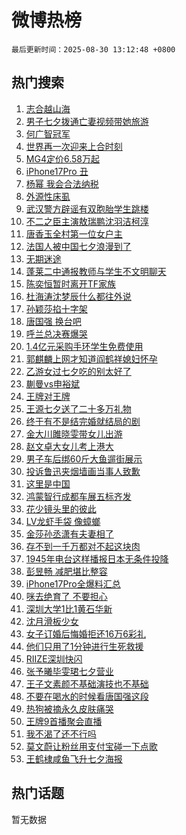 # 微博热榜

`最后更新时间：2025-08-30 13:12:48 +0800`

## 热门搜索

1. [志合越山海](https://m.weibo.cn/search?containerid=100103type%3D1%26t%3D10%26q%3D%23%E5%BF%97%E5%90%88%E8%B6%8A%E5%B1%B1%E6%B5%B7%23&stream_entry_id=51&isnewpage=1&extparam=seat%3D1%26cate%3D10103%26pos%3D0%26q%3D%2523%25E5%25BF%2597%25E5%2590%2588%25E8%25B6%258A%25E5%25B1%25B1%25E6%25B5%25B7%2523%26dgr%3D0%26stream_entry_id%3D51%26c_type%3D51%26filter_type%3Drealtimehot%26display_time%3D1756530767%26pre_seqid%3D175653076734904152593155)
1. [男子七夕拨通亡妻视频带她旅游](https://m.weibo.cn/search?containerid=100103type%3D1%26t%3D10%26q%3D%23%E7%94%B7%E5%AD%90%E4%B8%83%E5%A4%95%E6%8B%A8%E9%80%9A%E4%BA%A1%E5%A6%BB%E8%A7%86%E9%A2%91%E5%B8%A6%E5%A5%B9%E6%97%85%E6%B8%B8%23&stream_entry_id=31&isnewpage=1&extparam=seat%3D1%26q%3D%2523%25E7%2594%25B7%25E5%25AD%2590%25E4%25B8%2583%25E5%25A4%2595%25E6%258B%25A8%25E9%2580%259A%25E4%25BA%25A1%25E5%25A6%25BB%25E8%25A7%2586%25E9%25A2%2591%25E5%25B8%25A6%25E5%25A5%25B9%25E6%2597%2585%25E6%25B8%25B8%2523%26filter_type%3Drealtimehot%26realpos%3D1%26c_type%3D31%26cate%3D5001%26pos%3D0%26band_rank%3D1%26flag%3D0%26stream_entry_id%3D31%26lcate%3D5001%26dgr%3D0%26display_time%3D1756530767%26pre_seqid%3D175653076734904152593155)
1. [何广智冠军](https://m.weibo.cn/search?containerid=100103type%3D1%26t%3D10%26q%3D%E4%BD%95%E5%B9%BF%E6%99%BA%E5%86%A0%E5%86%9B&stream_entry_id=31&isnewpage=1&extparam=seat%3D1%26q%3D%25E4%25BD%2595%25E5%25B9%25BF%25E6%2599%25BA%25E5%2586%25A0%25E5%2586%259B%26filter_type%3Drealtimehot%26realpos%3D2%26c_type%3D31%26cate%3D5001%26pos%3D1%26band_rank%3D2%26flag%3D1%26stream_entry_id%3D31%26lcate%3D5001%26dgr%3D0%26display_time%3D1756530767%26pre_seqid%3D175653076734904152593155)
1. [世界再一次迎来上合时刻](https://m.weibo.cn/search?containerid=100103type%3D1%26t%3D10%26q%3D%23%E4%B8%96%E7%95%8C%E5%86%8D%E4%B8%80%E6%AC%A1%E8%BF%8E%E6%9D%A5%E4%B8%8A%E5%90%88%E6%97%B6%E5%88%BB%23&stream_entry_id=31&isnewpage=1&extparam=seat%3D1%26q%3D%2523%25E4%25B8%2596%25E7%2595%258C%25E5%2586%258D%25E4%25B8%2580%25E6%25AC%25A1%25E8%25BF%258E%25E6%259D%25A5%25E4%25B8%258A%25E5%2590%2588%25E6%2597%25B6%25E5%2588%25BB%2523%26filter_type%3Drealtimehot%26realpos%3D3%26c_type%3D31%26cate%3D5001%26pos%3D2%26band_rank%3D3%26flag%3D0%26stream_entry_id%3D31%26lcate%3D5001%26dgr%3D0%26display_time%3D1756530767%26pre_seqid%3D175653076734904152593155)
1. [MG4定价6.58万起](https://m.weibo.cn/search?containerid=100103type%3D1%26t%3D10%26q%3D%23MG4%E5%AE%9A%E4%BB%B76.58%E4%B8%87%E8%B5%B7%23&stream_entry_id=31&isnewpage=1&extparam=seat%3D1%26q%3D%2523MG4%25E5%25AE%259A%25E4%25BB%25B76.58%25E4%25B8%2587%25E8%25B5%25B7%2523%26pos%3D3%26adid%3D299246%26filter_type%3Drealtimehot%26c_type%3D31%26cate%3D5001%26dgr%3D0%26band_rank%3D4%26topic_ad%3D1%26stream_entry_id%3D31%26lcate%3D5001%26is_ad_pos%3D1%26display_time%3D1756530767%26pre_seqid%3D175653076734904152593155)
1. [iPhone17Pro 丑](https://m.weibo.cn/search?containerid=100103type%3D1%26t%3D10%26q%3DiPhone17Pro+%E4%B8%91&stream_entry_id=31&isnewpage=1&extparam=seat%3D1%26q%3DiPhone17Pro%2520%25E4%25B8%2591%26filter_type%3Drealtimehot%26realpos%3D4%26c_type%3D31%26cate%3D5001%26pos%3D4%26band_rank%3D4%26flag%3D1%26stream_entry_id%3D31%26lcate%3D5001%26dgr%3D0%26display_time%3D1756530767%26pre_seqid%3D175653076734904152593155)
1. [杨幂 我会合法纳税](https://m.weibo.cn/search?containerid=100103type%3D1%26t%3D10%26q%3D%E6%9D%A8%E5%B9%82+%E6%88%91%E4%BC%9A%E5%90%88%E6%B3%95%E7%BA%B3%E7%A8%8E&stream_entry_id=31&isnewpage=1&extparam=seat%3D1%26q%3D%25E6%259D%25A8%25E5%25B9%2582%2520%25E6%2588%2591%25E4%25BC%259A%25E5%2590%2588%25E6%25B3%2595%25E7%25BA%25B3%25E7%25A8%258E%26filter_type%3Drealtimehot%26realpos%3D5%26c_type%3D31%26cate%3D5001%26pos%3D5%26band_rank%3D5%26flag%3D1%26stream_entry_id%3D31%26lcate%3D5001%26dgr%3D0%26display_time%3D1756530767%26pre_seqid%3D175653076734904152593155)
1. [外源性床虱](https://m.weibo.cn/search?containerid=100103type%3D1%26t%3D10%26q%3D%E5%A4%96%E6%BA%90%E6%80%A7%E5%BA%8A%E8%99%B1&stream_entry_id=31&isnewpage=1&extparam=seat%3D1%26q%3D%25E5%25A4%2596%25E6%25BA%2590%25E6%2580%25A7%25E5%25BA%258A%25E8%2599%25B1%26filter_type%3Drealtimehot%26realpos%3D6%26c_type%3D31%26cate%3D5001%26pos%3D6%26band_rank%3D6%26flag%3D0%26stream_entry_id%3D31%26lcate%3D5001%26dgr%3D0%26display_time%3D1756530767%26pre_seqid%3D175653076734904152593155)
1. [武汉警方辟谣有双胞胎学生跳楼](https://m.weibo.cn/search?containerid=100103type%3D1%26t%3D10%26q%3D%23%E6%AD%A6%E6%B1%89%E8%AD%A6%E6%96%B9%E8%BE%9F%E8%B0%A3%E6%9C%89%E5%8F%8C%E8%83%9E%E8%83%8E%E5%AD%A6%E7%94%9F%E8%B7%B3%E6%A5%BC%23&stream_entry_id=31&isnewpage=1&extparam=seat%3D1%26q%3D%2523%25E6%25AD%25A6%25E6%25B1%2589%25E8%25AD%25A6%25E6%2596%25B9%25E8%25BE%259F%25E8%25B0%25A3%25E6%259C%2589%25E5%258F%258C%25E8%2583%259E%25E8%2583%258E%25E5%25AD%25A6%25E7%2594%259F%25E8%25B7%25B3%25E6%25A5%25BC%2523%26pos%3D7%26adid%3D299231%26filter_type%3Drealtimehot%26cate%3D5001%26c_type%3D31%26band_rank%3D7%26dgr%3D0%26stream_entry_id%3D31%26lcate%3D5001%26is_ad_pos%3D1%26display_time%3D1756530767%26pre_seqid%3D175653076734904152593155)
1. [不二之臣主演敖瑞鹏沈羽洁柯淳](https://m.weibo.cn/search?containerid=100103type%3D1%26t%3D10%26q%3D%23%E4%B8%8D%E4%BA%8C%E4%B9%8B%E8%87%A3%E4%B8%BB%E6%BC%94%E6%95%96%E7%91%9E%E9%B9%8F%E6%B2%88%E7%BE%BD%E6%B4%81%E6%9F%AF%E6%B7%B3%23&stream_entry_id=31&isnewpage=1&extparam=seat%3D1%26q%3D%2523%25E4%25B8%258D%25E4%25BA%258C%25E4%25B9%258B%25E8%2587%25A3%25E4%25B8%25BB%25E6%25BC%2594%25E6%2595%2596%25E7%2591%259E%25E9%25B9%258F%25E6%25B2%2588%25E7%25BE%25BD%25E6%25B4%2581%25E6%259F%25AF%25E6%25B7%25B3%2523%26filter_type%3Drealtimehot%26realpos%3D7%26c_type%3D31%26cate%3D5001%26pos%3D8%26band_rank%3D7%26flag%3D1%26stream_entry_id%3D31%26lcate%3D5001%26dgr%3D0%26display_time%3D1756530767%26pre_seqid%3D175653076734904152593155)
1. [唐香玉全村第一位女户主](https://m.weibo.cn/search?containerid=100103type%3D1%26t%3D10%26q%3D%E5%94%90%E9%A6%99%E7%8E%89%E5%85%A8%E6%9D%91%E7%AC%AC%E4%B8%80%E4%BD%8D%E5%A5%B3%E6%88%B7%E4%B8%BB&stream_entry_id=31&isnewpage=1&extparam=seat%3D1%26q%3D%25E5%2594%2590%25E9%25A6%2599%25E7%258E%2589%25E5%2585%25A8%25E6%259D%2591%25E7%25AC%25AC%25E4%25B8%2580%25E4%25BD%258D%25E5%25A5%25B3%25E6%2588%25B7%25E4%25B8%25BB%26filter_type%3Drealtimehot%26realpos%3D8%26c_type%3D31%26cate%3D5001%26pos%3D9%26band_rank%3D8%26flag%3D1%26stream_entry_id%3D31%26lcate%3D5001%26dgr%3D0%26display_time%3D1756530767%26pre_seqid%3D175653076734904152593155)
1. [法国人被中国七夕浪漫到了](https://m.weibo.cn/search?containerid=100103type%3D1%26t%3D10%26q%3D%23%E6%B3%95%E5%9B%BD%E4%BA%BA%E8%A2%AB%E4%B8%AD%E5%9B%BD%E4%B8%83%E5%A4%95%E6%B5%AA%E6%BC%AB%E5%88%B0%E4%BA%86%23&stream_entry_id=31&isnewpage=1&extparam=seat%3D1%26q%3D%2523%25E6%25B3%2595%25E5%259B%25BD%25E4%25BA%25BA%25E8%25A2%25AB%25E4%25B8%25AD%25E5%259B%25BD%25E4%25B8%2583%25E5%25A4%2595%25E6%25B5%25AA%25E6%25BC%25AB%25E5%2588%25B0%25E4%25BA%2586%2523%26filter_type%3Drealtimehot%26realpos%3D9%26c_type%3D31%26cate%3D5001%26pos%3D10%26band_rank%3D9%26flag%3D1%26stream_entry_id%3D31%26lcate%3D5001%26dgr%3D0%26display_time%3D1756530767%26pre_seqid%3D175653076734904152593155)
1. [无期迷途](https://m.weibo.cn/search?containerid=100103type%3D1%26t%3D10%26q%3D%E6%97%A0%E6%9C%9F%E8%BF%B7%E9%80%94&stream_entry_id=31&isnewpage=1&extparam=seat%3D1%26q%3D%25E6%2597%25A0%25E6%259C%259F%25E8%25BF%25B7%25E9%2580%2594%26filter_type%3Drealtimehot%26realpos%3D10%26c_type%3D31%26cate%3D5001%26pos%3D11%26band_rank%3D10%26flag%3D1%26stream_entry_id%3D31%26lcate%3D5001%26dgr%3D0%26display_time%3D1756530767%26pre_seqid%3D175653076734904152593155)
1. [蓬莱二中通报教师与学生不文明聊天](https://m.weibo.cn/search?containerid=100103type%3D1%26t%3D10%26q%3D%23%E8%93%AC%E8%8E%B1%E4%BA%8C%E4%B8%AD%E9%80%9A%E6%8A%A5%E6%95%99%E5%B8%88%E4%B8%8E%E5%AD%A6%E7%94%9F%E4%B8%8D%E6%96%87%E6%98%8E%E8%81%8A%E5%A4%A9%23&stream_entry_id=31&isnewpage=1&extparam=seat%3D1%26q%3D%2523%25E8%2593%25AC%25E8%258E%25B1%25E4%25BA%258C%25E4%25B8%25AD%25E9%2580%259A%25E6%258A%25A5%25E6%2595%2599%25E5%25B8%2588%25E4%25B8%258E%25E5%25AD%25A6%25E7%2594%259F%25E4%25B8%258D%25E6%2596%2587%25E6%2598%258E%25E8%2581%258A%25E5%25A4%25A9%2523%26filter_type%3Drealtimehot%26realpos%3D11%26c_type%3D31%26cate%3D5001%26pos%3D12%26band_rank%3D11%26flag%3D0%26stream_entry_id%3D31%26lcate%3D5001%26dgr%3D0%26display_time%3D1756530767%26pre_seqid%3D175653076734904152593155)
1. [陈奕恒暂时离开TF家族](https://m.weibo.cn/search?containerid=100103type%3D1%26t%3D10%26q%3D%23%E9%99%88%E5%A5%95%E6%81%92%E6%9A%82%E6%97%B6%E7%A6%BB%E5%BC%80TF%E5%AE%B6%E6%97%8F%23&stream_entry_id=31&isnewpage=1&extparam=seat%3D1%26q%3D%2523%25E9%2599%2588%25E5%25A5%2595%25E6%2581%2592%25E6%259A%2582%25E6%2597%25B6%25E7%25A6%25BB%25E5%25BC%2580TF%25E5%25AE%25B6%25E6%2597%258F%2523%26filter_type%3Drealtimehot%26realpos%3D12%26c_type%3D31%26cate%3D5001%26pos%3D13%26band_rank%3D12%26flag%3D0%26stream_entry_id%3D31%26lcate%3D5001%26dgr%3D0%26display_time%3D1756530767%26pre_seqid%3D175653076734904152593155)
1. [杜海涛沈梦辰什么都往外说](https://m.weibo.cn/search?containerid=100103type%3D1%26t%3D10%26q%3D%E6%9D%9C%E6%B5%B7%E6%B6%9B%E6%B2%88%E6%A2%A6%E8%BE%B0%E4%BB%80%E4%B9%88%E9%83%BD%E5%BE%80%E5%A4%96%E8%AF%B4&stream_entry_id=31&isnewpage=1&extparam=seat%3D1%26q%3D%25E6%259D%259C%25E6%25B5%25B7%25E6%25B6%259B%25E6%25B2%2588%25E6%25A2%25A6%25E8%25BE%25B0%25E4%25BB%2580%25E4%25B9%2588%25E9%2583%25BD%25E5%25BE%2580%25E5%25A4%2596%25E8%25AF%25B4%26filter_type%3Drealtimehot%26realpos%3D13%26c_type%3D31%26cate%3D5001%26pos%3D14%26band_rank%3D13%26flag%3D1%26stream_entry_id%3D31%26lcate%3D5001%26dgr%3D0%26display_time%3D1756530767%26pre_seqid%3D175653076734904152593155)
1. [孙颖莎掐十字架](https://m.weibo.cn/search?containerid=100103type%3D1%26t%3D10%26q%3D%E5%AD%99%E9%A2%96%E8%8E%8E%E6%8E%90%E5%8D%81%E5%AD%97%E6%9E%B6&stream_entry_id=31&isnewpage=1&extparam=seat%3D1%26q%3D%25E5%25AD%2599%25E9%25A2%2596%25E8%258E%258E%25E6%258E%2590%25E5%258D%2581%25E5%25AD%2597%25E6%259E%25B6%26filter_type%3Drealtimehot%26realpos%3D14%26c_type%3D31%26cate%3D5001%26pos%3D15%26band_rank%3D14%26flag%3D1%26stream_entry_id%3D31%26lcate%3D5001%26dgr%3D0%26display_time%3D1756530767%26pre_seqid%3D175653076734904152593155)
1. [唐国强 换台吧](https://m.weibo.cn/search?containerid=100103type%3D1%26t%3D10%26q%3D%E5%94%90%E5%9B%BD%E5%BC%BA+%E6%8D%A2%E5%8F%B0%E5%90%A7&stream_entry_id=31&isnewpage=1&extparam=seat%3D1%26q%3D%25E5%2594%2590%25E5%259B%25BD%25E5%25BC%25BA%2520%25E6%258D%25A2%25E5%258F%25B0%25E5%2590%25A7%26filter_type%3Drealtimehot%26realpos%3D15%26c_type%3D31%26cate%3D5001%26pos%3D16%26band_rank%3D15%26flag%3D1%26stream_entry_id%3D31%26lcate%3D5001%26dgr%3D0%26display_time%3D1756530767%26pre_seqid%3D175653076734904152593155)
1. [呼兰总决赛爆哭](https://m.weibo.cn/search?containerid=100103type%3D1%26t%3D10%26q%3D%E5%91%BC%E5%85%B0%E6%80%BB%E5%86%B3%E8%B5%9B%E7%88%86%E5%93%AD&stream_entry_id=31&isnewpage=1&extparam=seat%3D1%26q%3D%25E5%2591%25BC%25E5%2585%25B0%25E6%2580%25BB%25E5%2586%25B3%25E8%25B5%259B%25E7%2588%2586%25E5%2593%25AD%26filter_type%3Drealtimehot%26realpos%3D16%26c_type%3D31%26cate%3D5001%26pos%3D17%26band_rank%3D16%26flag%3D1%26stream_entry_id%3D31%26lcate%3D5001%26dgr%3D0%26display_time%3D1756530767%26pre_seqid%3D175653076734904152593155)
1. [1.4亿元采购手环学生免费使用](https://m.weibo.cn/search?containerid=100103type%3D1%26t%3D10%26q%3D%231.4%E4%BA%BF%E5%85%83%E9%87%87%E8%B4%AD%E6%89%8B%E7%8E%AF%E5%AD%A6%E7%94%9F%E5%85%8D%E8%B4%B9%E4%BD%BF%E7%94%A8%23&stream_entry_id=31&isnewpage=1&extparam=seat%3D1%26q%3D%25231.4%25E4%25BA%25BF%25E5%2585%2583%25E9%2587%2587%25E8%25B4%25AD%25E6%2589%258B%25E7%258E%25AF%25E5%25AD%25A6%25E7%2594%259F%25E5%2585%258D%25E8%25B4%25B9%25E4%25BD%25BF%25E7%2594%25A8%2523%26filter_type%3Drealtimehot%26realpos%3D17%26c_type%3D31%26cate%3D5001%26pos%3D18%26band_rank%3D17%26flag%3D0%26stream_entry_id%3D31%26lcate%3D5001%26dgr%3D0%26display_time%3D1756530767%26pre_seqid%3D175653076734904152593155)
1. [郭麒麟上网才知道阎鹤祥媳妇怀孕](https://m.weibo.cn/search?containerid=100103type%3D1%26t%3D10%26q%3D%E9%83%AD%E9%BA%92%E9%BA%9F%E4%B8%8A%E7%BD%91%E6%89%8D%E7%9F%A5%E9%81%93%E9%98%8E%E9%B9%A4%E7%A5%A5%E5%AA%B3%E5%A6%87%E6%80%80%E5%AD%95&stream_entry_id=31&isnewpage=1&extparam=seat%3D1%26q%3D%25E9%2583%25AD%25E9%25BA%2592%25E9%25BA%259F%25E4%25B8%258A%25E7%25BD%2591%25E6%2589%258D%25E7%259F%25A5%25E9%2581%2593%25E9%2598%258E%25E9%25B9%25A4%25E7%25A5%25A5%25E5%25AA%25B3%25E5%25A6%2587%25E6%2580%2580%25E5%25AD%2595%26filter_type%3Drealtimehot%26realpos%3D18%26c_type%3D31%26cate%3D5001%26pos%3D19%26band_rank%3D18%26flag%3D1%26stream_entry_id%3D31%26lcate%3D5001%26dgr%3D0%26display_time%3D1756530767%26pre_seqid%3D175653076734904152593155)
1. [乙游女过七夕吃的别太好了](https://m.weibo.cn/search?containerid=100103type%3D1%26t%3D10%26q%3D%E4%B9%99%E6%B8%B8%E5%A5%B3%E8%BF%87%E4%B8%83%E5%A4%95%E5%90%83%E7%9A%84%E5%88%AB%E5%A4%AA%E5%A5%BD%E4%BA%86&stream_entry_id=31&isnewpage=1&extparam=seat%3D1%26q%3D%25E4%25B9%2599%25E6%25B8%25B8%25E5%25A5%25B3%25E8%25BF%2587%25E4%25B8%2583%25E5%25A4%2595%25E5%2590%2583%25E7%259A%2584%25E5%2588%25AB%25E5%25A4%25AA%25E5%25A5%25BD%25E4%25BA%2586%26filter_type%3Drealtimehot%26realpos%3D19%26c_type%3D31%26cate%3D5001%26pos%3D20%26band_rank%3D19%26flag%3D1%26stream_entry_id%3D31%26lcate%3D5001%26dgr%3D0%26display_time%3D1756530767%26pre_seqid%3D175653076734904152593155)
1. [蒯曼vs申裕斌](https://m.weibo.cn/search?containerid=100103type%3D1%26t%3D10%26q%3D%23%E8%92%AF%E6%9B%BCvs%E7%94%B3%E8%A3%95%E6%96%8C%23&stream_entry_id=31&isnewpage=1&extparam=seat%3D1%26q%3D%2523%25E8%2592%25AF%25E6%259B%25BCvs%25E7%2594%25B3%25E8%25A3%2595%25E6%2596%258C%2523%26filter_type%3Drealtimehot%26realpos%3D20%26c_type%3D31%26cate%3D5001%26pos%3D21%26band_rank%3D20%26flag%3D1%26stream_entry_id%3D31%26lcate%3D5001%26dgr%3D0%26display_time%3D1756530767%26pre_seqid%3D175653076734904152593155)
1. [王牌对王牌](https://m.weibo.cn/search?containerid=100103type%3D1%26t%3D10%26q%3D%E7%8E%8B%E7%89%8C%E5%AF%B9%E7%8E%8B%E7%89%8C&stream_entry_id=31&isnewpage=1&extparam=seat%3D1%26q%3D%25E7%258E%258B%25E7%2589%258C%25E5%25AF%25B9%25E7%258E%258B%25E7%2589%258C%26filter_type%3Drealtimehot%26realpos%3D21%26c_type%3D31%26cate%3D5001%26pos%3D22%26band_rank%3D21%26flag%3D1%26stream_entry_id%3D31%26lcate%3D5001%26dgr%3D0%26display_time%3D1756530767%26pre_seqid%3D175653076734904152593155)
1. [王源七夕送了二十多万礼物](https://m.weibo.cn/search?containerid=100103type%3D1%26t%3D10%26q%3D%E7%8E%8B%E6%BA%90%E4%B8%83%E5%A4%95%E9%80%81%E4%BA%86%E4%BA%8C%E5%8D%81%E5%A4%9A%E4%B8%87%E7%A4%BC%E7%89%A9&stream_entry_id=31&isnewpage=1&extparam=seat%3D1%26q%3D%25E7%258E%258B%25E6%25BA%2590%25E4%25B8%2583%25E5%25A4%2595%25E9%2580%2581%25E4%25BA%2586%25E4%25BA%258C%25E5%258D%2581%25E5%25A4%259A%25E4%25B8%2587%25E7%25A4%25BC%25E7%2589%25A9%26filter_type%3Drealtimehot%26realpos%3D22%26c_type%3D31%26cate%3D5001%26pos%3D23%26band_rank%3D22%26flag%3D2%26stream_entry_id%3D31%26lcate%3D5001%26dgr%3D0%26display_time%3D1756530767%26pre_seqid%3D175653076734904152593155)
1. [终于有不是结完婚就结局的剧](https://m.weibo.cn/search?containerid=100103type%3D1%26t%3D10%26q%3D%E7%BB%88%E4%BA%8E%E6%9C%89%E4%B8%8D%E6%98%AF%E7%BB%93%E5%AE%8C%E5%A9%9A%E5%B0%B1%E7%BB%93%E5%B1%80%E7%9A%84%E5%89%A7&stream_entry_id=31&isnewpage=1&extparam=seat%3D1%26q%3D%25E7%25BB%2588%25E4%25BA%258E%25E6%259C%2589%25E4%25B8%258D%25E6%2598%25AF%25E7%25BB%2593%25E5%25AE%258C%25E5%25A9%259A%25E5%25B0%25B1%25E7%25BB%2593%25E5%25B1%2580%25E7%259A%2584%25E5%2589%25A7%26filter_type%3Drealtimehot%26realpos%3D23%26c_type%3D31%26cate%3D5001%26pos%3D24%26band_rank%3D23%26flag%3D1%26stream_entry_id%3D31%26lcate%3D5001%26dgr%3D0%26display_time%3D1756530767%26pre_seqid%3D175653076734904152593155)
1. [金大川雎晓雯带女儿出游](https://m.weibo.cn/search?containerid=100103type%3D1%26t%3D10%26q%3D%23%E9%87%91%E5%A4%A7%E5%B7%9D%E9%9B%8E%E6%99%93%E9%9B%AF%E5%B8%A6%E5%A5%B3%E5%84%BF%E5%87%BA%E6%B8%B8%23&stream_entry_id=31&isnewpage=1&extparam=seat%3D1%26q%3D%2523%25E9%2587%2591%25E5%25A4%25A7%25E5%25B7%259D%25E9%259B%258E%25E6%2599%2593%25E9%259B%25AF%25E5%25B8%25A6%25E5%25A5%25B3%25E5%2584%25BF%25E5%2587%25BA%25E6%25B8%25B8%2523%26filter_type%3Drealtimehot%26realpos%3D24%26c_type%3D31%26cate%3D5001%26pos%3D25%26band_rank%3D24%26flag%3D1%26stream_entry_id%3D31%26lcate%3D5001%26dgr%3D0%26display_time%3D1756530767%26pre_seqid%3D175653076734904152593155)
1. [赵文卓大女儿考上港大](https://m.weibo.cn/search?containerid=100103type%3D1%26t%3D10%26q%3D%23%E8%B5%B5%E6%96%87%E5%8D%93%E5%A4%A7%E5%A5%B3%E5%84%BF%E8%80%83%E4%B8%8A%E6%B8%AF%E5%A4%A7%23&stream_entry_id=31&isnewpage=1&extparam=seat%3D1%26q%3D%2523%25E8%25B5%25B5%25E6%2596%2587%25E5%258D%2593%25E5%25A4%25A7%25E5%25A5%25B3%25E5%2584%25BF%25E8%2580%2583%25E4%25B8%258A%25E6%25B8%25AF%25E5%25A4%25A7%2523%26filter_type%3Drealtimehot%26realpos%3D25%26c_type%3D31%26cate%3D5001%26pos%3D26%26band_rank%3D25%26flag%3D1%26stream_entry_id%3D31%26lcate%3D5001%26dgr%3D0%26display_time%3D1756530767%26pre_seqid%3D175653076734904152593155)
1. [男子车后绑60斤大鱼遛街展示](https://m.weibo.cn/search?containerid=100103type%3D1%26t%3D10%26q%3D%23%E7%94%B7%E5%AD%90%E8%BD%A6%E5%90%8E%E7%BB%9160%E6%96%A4%E5%A4%A7%E9%B1%BC%E9%81%9B%E8%A1%97%E5%B1%95%E7%A4%BA%23&stream_entry_id=31&isnewpage=1&extparam=seat%3D1%26q%3D%2523%25E7%2594%25B7%25E5%25AD%2590%25E8%25BD%25A6%25E5%2590%258E%25E7%25BB%259160%25E6%2596%25A4%25E5%25A4%25A7%25E9%25B1%25BC%25E9%2581%259B%25E8%25A1%2597%25E5%25B1%2595%25E7%25A4%25BA%2523%26filter_type%3Drealtimehot%26realpos%3D26%26c_type%3D31%26cate%3D5001%26pos%3D27%26band_rank%3D26%26flag%3D0%26stream_entry_id%3D31%26lcate%3D5001%26dgr%3D0%26display_time%3D1756530767%26pre_seqid%3D175653076734904152593155)
1. [投诉鲁迅夹烟墙画当事人致歉](https://m.weibo.cn/search?containerid=100103type%3D1%26t%3D10%26q%3D%23%E6%8A%95%E8%AF%89%E9%B2%81%E8%BF%85%E5%A4%B9%E7%83%9F%E5%A2%99%E7%94%BB%E5%BD%93%E4%BA%8B%E4%BA%BA%E8%87%B4%E6%AD%89%23&stream_entry_id=31&isnewpage=1&extparam=seat%3D1%26q%3D%2523%25E6%258A%2595%25E8%25AF%2589%25E9%25B2%2581%25E8%25BF%2585%25E5%25A4%25B9%25E7%2583%259F%25E5%25A2%2599%25E7%2594%25BB%25E5%25BD%2593%25E4%25BA%258B%25E4%25BA%25BA%25E8%2587%25B4%25E6%25AD%2589%2523%26filter_type%3Drealtimehot%26realpos%3D27%26c_type%3D31%26cate%3D5001%26pos%3D28%26band_rank%3D27%26flag%3D1%26stream_entry_id%3D31%26lcate%3D5001%26dgr%3D0%26display_time%3D1756530767%26pre_seqid%3D175653076734904152593155)
1. [这里是中国](https://m.weibo.cn/search?containerid=100103type%3D1%26t%3D10%26q%3D%23%E8%BF%99%E9%87%8C%E6%98%AF%E4%B8%AD%E5%9B%BD%23&stream_entry_id=31&isnewpage=1&extparam=seat%3D1%26q%3D%2523%25E8%25BF%2599%25E9%2587%258C%25E6%2598%25AF%25E4%25B8%25AD%25E5%259B%25BD%2523%26filter_type%3Drealtimehot%26realpos%3D28%26c_type%3D31%26cate%3D5001%26pos%3D29%26band_rank%3D28%26flag%3D1%26stream_entry_id%3D31%26lcate%3D5001%26dgr%3D0%26display_time%3D1756530767%26pre_seqid%3D175653076734904152593155)
1. [鸿蒙智行成都车展五标齐发](https://m.weibo.cn/search?containerid=100103type%3D1%26t%3D10%26q%3D%23%E9%B8%BF%E8%92%99%E6%99%BA%E8%A1%8C%E6%88%90%E9%83%BD%E8%BD%A6%E5%B1%95%E4%BA%94%E6%A0%87%E9%BD%90%E5%8F%91%23&stream_entry_id=31&isnewpage=1&extparam=seat%3D1%26q%3D%2523%25E9%25B8%25BF%25E8%2592%2599%25E6%2599%25BA%25E8%25A1%258C%25E6%2588%2590%25E9%2583%25BD%25E8%25BD%25A6%25E5%25B1%2595%25E4%25BA%2594%25E6%25A0%2587%25E9%25BD%2590%25E5%258F%2591%2523%26filter_type%3Drealtimehot%26realpos%3D29%26c_type%3D31%26cate%3D5001%26pos%3D30%26band_rank%3D29%26flag%3D1%26stream_entry_id%3D31%26lcate%3D5001%26dgr%3D0%26display_time%3D1756530767%26pre_seqid%3D175653076734904152593155)
1. [花少镜头里的彼此](https://m.weibo.cn/search?containerid=100103type%3D1%26t%3D10%26q%3D%23%E8%8A%B1%E5%B0%91%E9%95%9C%E5%A4%B4%E9%87%8C%E7%9A%84%E5%BD%BC%E6%AD%A4%23&stream_entry_id=31&isnewpage=1&extparam=seat%3D1%26q%3D%2523%25E8%258A%25B1%25E5%25B0%2591%25E9%2595%259C%25E5%25A4%25B4%25E9%2587%258C%25E7%259A%2584%25E5%25BD%25BC%25E6%25AD%25A4%2523%26filter_type%3Drealtimehot%26realpos%3D30%26c_type%3D31%26cate%3D5001%26pos%3D31%26band_rank%3D30%26flag%3D1%26stream_entry_id%3D31%26lcate%3D5001%26dgr%3D0%26display_time%3D1756530767%26pre_seqid%3D175653076734904152593155)
1. [LV龙虾手袋 像蟑螂](https://m.weibo.cn/search?containerid=100103type%3D1%26t%3D10%26q%3DLV%E9%BE%99%E8%99%BE%E6%89%8B%E8%A2%8B+%E5%83%8F%E8%9F%91%E8%9E%82&stream_entry_id=31&isnewpage=1&extparam=seat%3D1%26q%3DLV%25E9%25BE%2599%25E8%2599%25BE%25E6%2589%258B%25E8%25A2%258B%2520%25E5%2583%258F%25E8%259F%2591%25E8%259E%2582%26filter_type%3Drealtimehot%26realpos%3D31%26c_type%3D31%26cate%3D5001%26pos%3D32%26band_rank%3D31%26flag%3D1%26stream_entry_id%3D31%26lcate%3D5001%26dgr%3D0%26display_time%3D1756530767%26pre_seqid%3D175653076734904152593155)
1. [金莎孙丞潇有夫妻相了](https://m.weibo.cn/search?containerid=100103type%3D1%26t%3D10%26q%3D%E9%87%91%E8%8E%8E%E5%AD%99%E4%B8%9E%E6%BD%87%E6%9C%89%E5%A4%AB%E5%A6%BB%E7%9B%B8%E4%BA%86&stream_entry_id=31&isnewpage=1&extparam=seat%3D1%26q%3D%25E9%2587%2591%25E8%258E%258E%25E5%25AD%2599%25E4%25B8%259E%25E6%25BD%2587%25E6%259C%2589%25E5%25A4%25AB%25E5%25A6%25BB%25E7%259B%25B8%25E4%25BA%2586%26filter_type%3Drealtimehot%26realpos%3D32%26c_type%3D31%26cate%3D5001%26pos%3D33%26band_rank%3D32%26flag%3D1%26stream_entry_id%3D31%26lcate%3D5001%26dgr%3D0%26display_time%3D1756530767%26pre_seqid%3D175653076734904152593155)
1. [存不到一千万都对不起这块肉](https://m.weibo.cn/search?containerid=100103type%3D1%26t%3D10%26q%3D%E5%AD%98%E4%B8%8D%E5%88%B0%E4%B8%80%E5%8D%83%E4%B8%87%E9%83%BD%E5%AF%B9%E4%B8%8D%E8%B5%B7%E8%BF%99%E5%9D%97%E8%82%89&stream_entry_id=31&isnewpage=1&extparam=seat%3D1%26q%3D%25E5%25AD%2598%25E4%25B8%258D%25E5%2588%25B0%25E4%25B8%2580%25E5%258D%2583%25E4%25B8%2587%25E9%2583%25BD%25E5%25AF%25B9%25E4%25B8%258D%25E8%25B5%25B7%25E8%25BF%2599%25E5%259D%2597%25E8%2582%2589%26filter_type%3Drealtimehot%26realpos%3D33%26c_type%3D31%26cate%3D5001%26pos%3D34%26band_rank%3D33%26flag%3D1%26stream_entry_id%3D31%26lcate%3D5001%26dgr%3D0%26display_time%3D1756530767%26pre_seqid%3D175653076734904152593155)
1. [1945年电台这样播报日本无条件投降](https://m.weibo.cn/search?containerid=100103type%3D1%26t%3D10%26q%3D%231945%E5%B9%B4%E7%94%B5%E5%8F%B0%E8%BF%99%E6%A0%B7%E6%92%AD%E6%8A%A5%E6%97%A5%E6%9C%AC%E6%97%A0%E6%9D%A1%E4%BB%B6%E6%8A%95%E9%99%8D%23&stream_entry_id=31&isnewpage=1&extparam=seat%3D1%26q%3D%25231945%25E5%25B9%25B4%25E7%2594%25B5%25E5%258F%25B0%25E8%25BF%2599%25E6%25A0%25B7%25E6%2592%25AD%25E6%258A%25A5%25E6%2597%25A5%25E6%259C%25AC%25E6%2597%25A0%25E6%259D%25A1%25E4%25BB%25B6%25E6%258A%2595%25E9%2599%258D%2523%26filter_type%3Drealtimehot%26realpos%3D34%26c_type%3D31%26cate%3D5001%26pos%3D35%26band_rank%3D34%26flag%3D1%26stream_entry_id%3D31%26lcate%3D5001%26dgr%3D0%26display_time%3D1756530767%26pre_seqid%3D175653076734904152593155)
1. [彭昱畅 减肥堪比整容](https://m.weibo.cn/search?containerid=100103type%3D1%26t%3D10%26q%3D%E5%BD%AD%E6%98%B1%E7%95%85+%E5%87%8F%E8%82%A5%E5%A0%AA%E6%AF%94%E6%95%B4%E5%AE%B9&stream_entry_id=31&isnewpage=1&extparam=seat%3D1%26q%3D%25E5%25BD%25AD%25E6%2598%25B1%25E7%2595%2585%2520%25E5%2587%258F%25E8%2582%25A5%25E5%25A0%25AA%25E6%25AF%2594%25E6%2595%25B4%25E5%25AE%25B9%26filter_type%3Drealtimehot%26realpos%3D35%26c_type%3D31%26cate%3D5001%26pos%3D36%26band_rank%3D35%26flag%3D1%26stream_entry_id%3D31%26lcate%3D5001%26dgr%3D0%26display_time%3D1756530767%26pre_seqid%3D175653076734904152593155)
1. [iPhone17Pro全爆料汇总](https://m.weibo.cn/search?containerid=100103type%3D1%26t%3D10%26q%3D%23iPhone17Pro%E5%85%A8%E7%88%86%E6%96%99%E6%B1%87%E6%80%BB%23&stream_entry_id=31&isnewpage=1&extparam=seat%3D1%26q%3D%2523iPhone17Pro%25E5%2585%25A8%25E7%2588%2586%25E6%2596%2599%25E6%25B1%2587%25E6%2580%25BB%2523%26filter_type%3Drealtimehot%26realpos%3D36%26c_type%3D31%26cate%3D5001%26pos%3D37%26band_rank%3D36%26flag%3D0%26stream_entry_id%3D31%26lcate%3D5001%26dgr%3D0%26display_time%3D1756530767%26pre_seqid%3D175653076734904152593155)
1. [咪去绝育了 不要担心](https://m.weibo.cn/search?containerid=100103type%3D1%26t%3D10%26q%3D%E5%92%AA%E5%8E%BB%E7%BB%9D%E8%82%B2%E4%BA%86+%E4%B8%8D%E8%A6%81%E6%8B%85%E5%BF%83&stream_entry_id=31&isnewpage=1&extparam=seat%3D1%26q%3D%25E5%2592%25AA%25E5%258E%25BB%25E7%25BB%259D%25E8%2582%25B2%25E4%25BA%2586%2520%25E4%25B8%258D%25E8%25A6%2581%25E6%258B%2585%25E5%25BF%2583%26filter_type%3Drealtimehot%26realpos%3D37%26c_type%3D31%26cate%3D5001%26pos%3D38%26band_rank%3D37%26flag%3D1%26stream_entry_id%3D31%26lcate%3D5001%26dgr%3D0%26display_time%3D1756530767%26pre_seqid%3D175653076734904152593155)
1. [深圳大学1比1黄石华新](https://m.weibo.cn/search?containerid=100103type%3D1%26t%3D10%26q%3D%23%E6%B7%B1%E5%9C%B3%E5%A4%A7%E5%AD%A61%E6%AF%941%E9%BB%84%E7%9F%B3%E5%8D%8E%E6%96%B0%23&stream_entry_id=31&isnewpage=1&extparam=seat%3D1%26q%3D%2523%25E6%25B7%25B1%25E5%259C%25B3%25E5%25A4%25A7%25E5%25AD%25A61%25E6%25AF%25941%25E9%25BB%2584%25E7%259F%25B3%25E5%258D%258E%25E6%2596%25B0%2523%26filter_type%3Drealtimehot%26realpos%3D38%26c_type%3D31%26cate%3D5001%26pos%3D39%26band_rank%3D38%26flag%3D1%26stream_entry_id%3D31%26lcate%3D5001%26dgr%3D0%26display_time%3D1756530767%26pre_seqid%3D175653076734904152593155)
1. [沈月滑板少女](https://m.weibo.cn/search?containerid=100103type%3D1%26t%3D10%26q%3D%E6%B2%88%E6%9C%88%E6%BB%91%E6%9D%BF%E5%B0%91%E5%A5%B3&stream_entry_id=31&isnewpage=1&extparam=seat%3D1%26q%3D%25E6%25B2%2588%25E6%259C%2588%25E6%25BB%2591%25E6%259D%25BF%25E5%25B0%2591%25E5%25A5%25B3%26filter_type%3Drealtimehot%26realpos%3D39%26c_type%3D31%26cate%3D5001%26pos%3D40%26band_rank%3D39%26flag%3D1%26stream_entry_id%3D31%26lcate%3D5001%26dgr%3D0%26display_time%3D1756530767%26pre_seqid%3D175653076734904152593155)
1. [女子订婚后悔婚拒还16万6彩礼](https://m.weibo.cn/search?containerid=100103type%3D1%26t%3D10%26q%3D%23%E5%A5%B3%E5%AD%90%E8%AE%A2%E5%A9%9A%E5%90%8E%E6%82%94%E5%A9%9A%E6%8B%92%E8%BF%9816%E4%B8%876%E5%BD%A9%E7%A4%BC%23&stream_entry_id=31&isnewpage=1&extparam=seat%3D1%26q%3D%2523%25E5%25A5%25B3%25E5%25AD%2590%25E8%25AE%25A2%25E5%25A9%259A%25E5%2590%258E%25E6%2582%2594%25E5%25A9%259A%25E6%258B%2592%25E8%25BF%259816%25E4%25B8%25876%25E5%25BD%25A9%25E7%25A4%25BC%2523%26filter_type%3Drealtimehot%26realpos%3D40%26c_type%3D31%26cate%3D5001%26pos%3D41%26band_rank%3D40%26flag%3D0%26stream_entry_id%3D31%26lcate%3D5001%26dgr%3D0%26display_time%3D1756530767%26pre_seqid%3D175653076734904152593155)
1. [他们只用了1分钟进行生死救援](https://m.weibo.cn/search?containerid=100103type%3D1%26t%3D10%26q%3D%E4%BB%96%E4%BB%AC%E5%8F%AA%E7%94%A8%E4%BA%861%E5%88%86%E9%92%9F%E8%BF%9B%E8%A1%8C%E7%94%9F%E6%AD%BB%E6%95%91%E6%8F%B4&stream_entry_id=31&isnewpage=1&extparam=seat%3D1%26q%3D%25E4%25BB%2596%25E4%25BB%25AC%25E5%258F%25AA%25E7%2594%25A8%25E4%25BA%25861%25E5%2588%2586%25E9%2592%259F%25E8%25BF%259B%25E8%25A1%258C%25E7%2594%259F%25E6%25AD%25BB%25E6%2595%2591%25E6%258F%25B4%26filter_type%3Drealtimehot%26realpos%3D41%26c_type%3D31%26cate%3D5001%26pos%3D42%26band_rank%3D41%26flag%3D1%26stream_entry_id%3D31%26lcate%3D5001%26dgr%3D0%26display_time%3D1756530767%26pre_seqid%3D175653076734904152593155)
1. [RIIZE深圳快闪](https://m.weibo.cn/search?containerid=100103type%3D1%26t%3D10%26q%3D%23RIIZE%E6%B7%B1%E5%9C%B3%E5%BF%AB%E9%97%AA%23&stream_entry_id=31&isnewpage=1&extparam=seat%3D1%26q%3D%2523RIIZE%25E6%25B7%25B1%25E5%259C%25B3%25E5%25BF%25AB%25E9%2597%25AA%2523%26filter_type%3Drealtimehot%26realpos%3D42%26c_type%3D31%26cate%3D5001%26pos%3D43%26band_rank%3D42%26flag%3D1%26stream_entry_id%3D31%26lcate%3D5001%26dgr%3D0%26display_time%3D1756530767%26pre_seqid%3D175653076734904152593155)
1. [张予曦毕雯珺七夕营业](https://m.weibo.cn/search?containerid=100103type%3D1%26t%3D10%26q%3D%E5%BC%A0%E4%BA%88%E6%9B%A6%E6%AF%95%E9%9B%AF%E7%8F%BA%E4%B8%83%E5%A4%95%E8%90%A5%E4%B8%9A&stream_entry_id=31&isnewpage=1&extparam=seat%3D1%26q%3D%25E5%25BC%25A0%25E4%25BA%2588%25E6%259B%25A6%25E6%25AF%2595%25E9%259B%25AF%25E7%258F%25BA%25E4%25B8%2583%25E5%25A4%2595%25E8%2590%25A5%25E4%25B8%259A%26filter_type%3Drealtimehot%26realpos%3D43%26c_type%3D31%26cate%3D5001%26pos%3D44%26band_rank%3D43%26flag%3D0%26stream_entry_id%3D31%26lcate%3D5001%26dgr%3D0%26display_time%3D1756530767%26pre_seqid%3D175653076734904152593155)
1. [王子文素颜不基础演技也不基础](https://m.weibo.cn/search?containerid=100103type%3D1%26t%3D10%26q%3D%E7%8E%8B%E5%AD%90%E6%96%87%E7%B4%A0%E9%A2%9C%E4%B8%8D%E5%9F%BA%E7%A1%80%E6%BC%94%E6%8A%80%E4%B9%9F%E4%B8%8D%E5%9F%BA%E7%A1%80&stream_entry_id=31&isnewpage=1&extparam=seat%3D1%26q%3D%25E7%258E%258B%25E5%25AD%2590%25E6%2596%2587%25E7%25B4%25A0%25E9%25A2%259C%25E4%25B8%258D%25E5%259F%25BA%25E7%25A1%2580%25E6%25BC%2594%25E6%258A%2580%25E4%25B9%259F%25E4%25B8%258D%25E5%259F%25BA%25E7%25A1%2580%26filter_type%3Drealtimehot%26realpos%3D44%26c_type%3D31%26cate%3D5001%26pos%3D45%26band_rank%3D44%26flag%3D1%26stream_entry_id%3D31%26lcate%3D5001%26dgr%3D0%26display_time%3D1756530767%26pre_seqid%3D175653076734904152593155)
1. [不要在喝水的时候看唐国强这段](https://m.weibo.cn/search?containerid=100103type%3D1%26t%3D10%26q%3D%E4%B8%8D%E8%A6%81%E5%9C%A8%E5%96%9D%E6%B0%B4%E7%9A%84%E6%97%B6%E5%80%99%E7%9C%8B%E5%94%90%E5%9B%BD%E5%BC%BA%E8%BF%99%E6%AE%B5&stream_entry_id=31&isnewpage=1&extparam=seat%3D1%26q%3D%25E4%25B8%258D%25E8%25A6%2581%25E5%259C%25A8%25E5%2596%259D%25E6%25B0%25B4%25E7%259A%2584%25E6%2597%25B6%25E5%2580%2599%25E7%259C%258B%25E5%2594%2590%25E5%259B%25BD%25E5%25BC%25BA%25E8%25BF%2599%25E6%25AE%25B5%26filter_type%3Drealtimehot%26realpos%3D45%26c_type%3D31%26cate%3D5001%26pos%3D46%26band_rank%3D45%26flag%3D0%26stream_entry_id%3D31%26lcate%3D5001%26dgr%3D0%26display_time%3D1756530767%26pre_seqid%3D175653076734904152593155)
1. [热狗被摘永久皮肤痛哭](https://m.weibo.cn/search?containerid=100103type%3D1%26t%3D10%26q%3D%E7%83%AD%E7%8B%97%E8%A2%AB%E6%91%98%E6%B0%B8%E4%B9%85%E7%9A%AE%E8%82%A4%E7%97%9B%E5%93%AD&stream_entry_id=31&isnewpage=1&extparam=seat%3D1%26q%3D%25E7%2583%25AD%25E7%258B%2597%25E8%25A2%25AB%25E6%2591%2598%25E6%25B0%25B8%25E4%25B9%2585%25E7%259A%25AE%25E8%2582%25A4%25E7%2597%259B%25E5%2593%25AD%26filter_type%3Drealtimehot%26realpos%3D46%26c_type%3D31%26cate%3D5001%26pos%3D47%26band_rank%3D46%26flag%3D1%26stream_entry_id%3D31%26lcate%3D5001%26dgr%3D0%26display_time%3D1756530767%26pre_seqid%3D175653076734904152593155)
1. [王牌9首播聚会直播](https://m.weibo.cn/search?containerid=100103type%3D1%26t%3D10%26q%3D%23%E7%8E%8B%E7%89%8C9%E9%A6%96%E6%92%AD%E8%81%9A%E4%BC%9A%E7%9B%B4%E6%92%AD%23&stream_entry_id=31&isnewpage=1&extparam=seat%3D1%26q%3D%2523%25E7%258E%258B%25E7%2589%258C9%25E9%25A6%2596%25E6%2592%25AD%25E8%2581%259A%25E4%25BC%259A%25E7%259B%25B4%25E6%2592%25AD%2523%26filter_type%3Drealtimehot%26realpos%3D47%26c_type%3D31%26cate%3D5001%26pos%3D48%26band_rank%3D47%26flag%3D1%26stream_entry_id%3D31%26lcate%3D5001%26dgr%3D0%26display_time%3D1756530767%26pre_seqid%3D175653076734904152593155)
1. [我不渴了还不行吗](https://m.weibo.cn/search?containerid=100103type%3D1%26t%3D10%26q%3D%E6%88%91%E4%B8%8D%E6%B8%B4%E4%BA%86%E8%BF%98%E4%B8%8D%E8%A1%8C%E5%90%97&stream_entry_id=31&isnewpage=1&extparam=seat%3D1%26q%3D%25E6%2588%2591%25E4%25B8%258D%25E6%25B8%25B4%25E4%25BA%2586%25E8%25BF%2598%25E4%25B8%258D%25E8%25A1%258C%25E5%2590%2597%26filter_type%3Drealtimehot%26realpos%3D48%26c_type%3D31%26cate%3D5001%26pos%3D49%26band_rank%3D48%26flag%3D1%26stream_entry_id%3D31%26lcate%3D5001%26dgr%3D0%26display_time%3D1756530767%26pre_seqid%3D175653076734904152593155)
1. [莫文蔚让粉丝用支付宝碰一下点歌](https://m.weibo.cn/search?containerid=100103type%3D1%26t%3D10%26q%3D%23%E8%8E%AB%E6%96%87%E8%94%9A%E8%AE%A9%E7%B2%89%E4%B8%9D%E7%94%A8%E6%94%AF%E4%BB%98%E5%AE%9D%E7%A2%B0%E4%B8%80%E4%B8%8B%E7%82%B9%E6%AD%8C%23&stream_entry_id=31&isnewpage=1&extparam=seat%3D1%26q%3D%2523%25E8%258E%25AB%25E6%2596%2587%25E8%2594%259A%25E8%25AE%25A9%25E7%25B2%2589%25E4%25B8%259D%25E7%2594%25A8%25E6%2594%25AF%25E4%25BB%2598%25E5%25AE%259D%25E7%25A2%25B0%25E4%25B8%2580%25E4%25B8%258B%25E7%2582%25B9%25E6%25AD%258C%2523%26filter_type%3Drealtimehot%26realpos%3D49%26c_type%3D31%26cate%3D5001%26pos%3D50%26band_rank%3D49%26flag%3D1%26stream_entry_id%3D31%26lcate%3D5001%26dgr%3D0%26display_time%3D1756530767%26pre_seqid%3D175653076734904152593155)
1. [王鹤棣咸鱼飞升七夕海报](https://m.weibo.cn/search?containerid=100103type%3D1%26t%3D10%26q%3D%23%E7%8E%8B%E9%B9%A4%E6%A3%A3%E5%92%B8%E9%B1%BC%E9%A3%9E%E5%8D%87%E4%B8%83%E5%A4%95%E6%B5%B7%E6%8A%A5%23&stream_entry_id=31&isnewpage=1&extparam=seat%3D1%26q%3D%2523%25E7%258E%258B%25E9%25B9%25A4%25E6%25A3%25A3%25E5%2592%25B8%25E9%25B1%25BC%25E9%25A3%259E%25E5%258D%2587%25E4%25B8%2583%25E5%25A4%2595%25E6%25B5%25B7%25E6%258A%25A5%2523%26filter_type%3Drealtimehot%26realpos%3D50%26c_type%3D31%26cate%3D5001%26pos%3D51%26band_rank%3D50%26flag%3D1%26stream_entry_id%3D31%26lcate%3D5001%26dgr%3D0%26display_time%3D1756530767%26pre_seqid%3D175653076734904152593155)

## 热门话题

暂无数据
